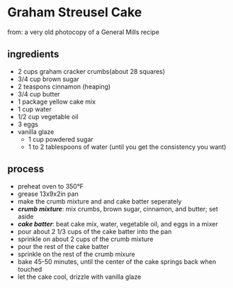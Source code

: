 # Graham Streusel Cake
from: a very old photocopy of a General Mills recipe

## ingredients
- 2 cups graham cracker crumbs(about 28 squares)
- 3/4 cup brown sugar
- 2 teaspons cinnamon (heaping)
- 3/4 cup butter
- 1 package yellow cake mix
- 1 cup water
- 1/2 cup vegetable oil
- 3 eggs
- vanilla glaze
  - 1 cup powdered sugar
  - 1 to 2 tablespoons of water (until you get the consistency you want)

## process
- preheat oven to 350°F
- grease 13x9x2in pan
- make the crumb mixture and and cake batter seperately
- _**crumb mixture**_: mix crumbs, brown sugar, cinnamon, and butter; set aside
- _**cake batter**_: beat cake mix, water, vegetable oil, and eggs in a mixer 
- pour about 2 1/3 cups of the cake batter into the pan
- sprinkle on about 2 cups of the crumb mixture
- pour the rest of the cake batter
- sprinkle on the rest of the crumb mixure
- bake 45-50 minutes, until the center of the cake springs back when touched
- let the cake cool, drizzle with vanilla glaze
